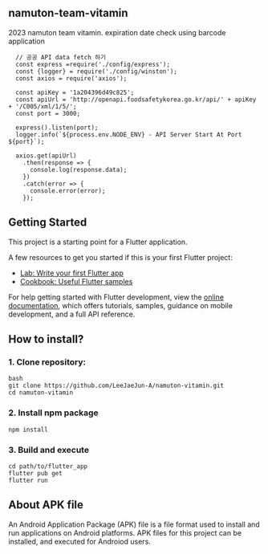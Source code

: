 ## namuton-team-vitamin

2023 namuton team vitamin. expiration date check using barcode application



```
  // 공공 API data fetch 하기
  const express =require('./config/express');
  const {logger} = require('./config/winston');
  const axios = require('axios');
  
  const apiKey = '1a204396d49c825';
  const apiUrl = 'http://openapi.foodsafetykorea.go.kr/api/' + apiKey + '/C005/xml/1/5/';
  const port = 3000;
  
  express().listen(port); 
  logger.info(`${process.env.NODE_ENV} - API Server Start At Port ${port}`);
  
  axios.get(apiUrl)
    .then(response => {
      console.log(response.data);
    })
    .catch(error => {
      console.error(error);
    });
```
  
## Getting Started

This project is a starting point for a Flutter application.

A few resources to get you started if this is your first Flutter project:

- [Lab: Write your first Flutter app](https://docs.flutter.dev/get-started/codelab)
- [Cookbook: Useful Flutter samples](https://docs.flutter.dev/cookbook)

For help getting started with Flutter development, view the
[online documentation](https://docs.flutter.dev/), which offers tutorials,
samples, guidance on mobile development, and a full API reference.

## How to install?
### 1. Clone repository:

   ```
   bash
   git clone https://github.com/LeeJaeJun-A/namuton-vitamin.git
   cd namuton-vitamin
   ```

### 2. Install npm package

  ```
  npm install
  ```

### 3. Build and execute 
  ```
  cd path/to/flutter_app
  flutter pub get
  flutter run
  ```

## About APK file

An Android Application Package (APK) file is a file format used to install and run applications on Android platforms. APK files for this project can be installed, and executed for Androiod users.


